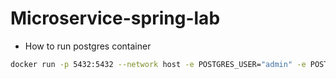 # Microservice-spring-lab

* How to run postgres container

```bash
docker run -p 5432:5432 --network host -e POSTGRES_USER="admin" -e POSTGRES_PASSWORD="1" -e POSTGRES_DB="test" --name postgres postgres:9.6.23
```